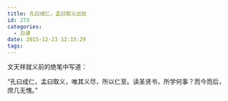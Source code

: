 ```yaml
---
title: 孔曰成仁，孟曰取义出处
id: 273
categories:
  - 日课
date: 2015-12-23 12:15:29
tags:
---
```


<span class="s1">文天祥</span><span class="s2">就义前的绝笔中写道：</span>

<span class="s3">“孔曰成仁，孟曰取义，唯其义尽，所以仁至。读圣贤书，所学何事？而今而后，庶几无愧。” </span><span class="s4"> </span>